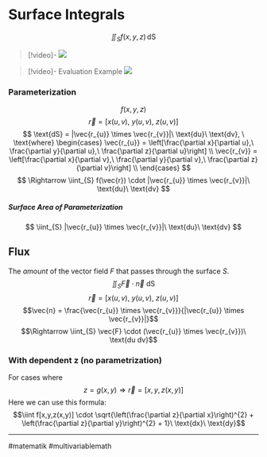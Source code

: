 # Surface Integrals
$$\iint_{S}f(x,y,z) \,\text{dS}$$
>[!video]-
>![](https://www.youtube.com/watch?v=Gml1HT4y3_c)

>[!video]- Evaluation Example
>![](https://www.youtube.com/watch?v=ItW5CxLsLSo)

### Parameterization
$$f(x,y,z)$$
$$\vec{r} = [x(u,v),\ y(u,v),\ z(u,v)]$$
$$
\text{dS} = |\vec{r_{u}} \times \vec{r_{v}}|\ \text{du}\ \text{dv}, \ \text{where}
\begin{cases}
\vec{r_{u}} = \left[\frac{\partial x}{\partial u},\ \frac{\partial y}{\partial u},\ \frac{\partial z}{\partial u}\right] \\
\vec{r_{v}} = \left[\frac{\partial x}{\partial v},\ \frac{\partial y}{\partial v},\ \frac{\partial z}{\partial v}\right] \\
\end{cases}
$$
$$
\Rightarrow \iint_{S} f(\vec{r}) \cdot |\vec{r_{u}} \times \vec{r_{v}}|\ \text{du}\ \text{dv}
$$

##### Surface Area of Parameterization
$$
\iint_{S} |\vec{r_{u}} \times \vec{r_{v}}|\ \text{du}\ \text{dv}
$$


## Flux
The *amount* of the vector field $F$ that passes through the surface $S$.
$$\iint_{S} \vec{F} \cdot \vec{n}\ \text{dS}$$
$$\vec{r} = [x(u,v),\ y(u,v),\ z(u,v)]$$
$$\vec{n} = \frac{\vec{r_{u}} \times \vec{r_{v}}}{|\vec{r_{u}} \times \vec{r_{v}}|}$$
$$\Rightarrow \iint_{S} \vec{F} \cdot (\vec{r_{u}} \times \vec{r_{v}})\ \text{du dv}$$
### With dependent z (no parametrization)
For cases where
$$z = g(x, y) \Rightarrow \vec{r} = [x, y ,z(x,y)]$$
Here we can use this formula:
$$\iint f[x,y,z(x,y)] \cdot \sqrt{\left(\frac{\partial z}{\partial x}\right)^{2} + \left(\frac{\partial z}{\partial y}\right)^{2} + 1}\ \text{dx}\ \text{dy}$$


---
#matematik #multivariablemath
